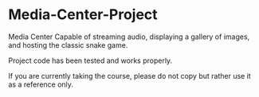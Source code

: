 # Media-Center-Project

Media Center Capable of streaming audio, displaying a gallery of images, and hosting the classic snake game.

Project code has been tested and works properly.

If you are currently taking the course, please do not copy but rather use it as a reference only.



